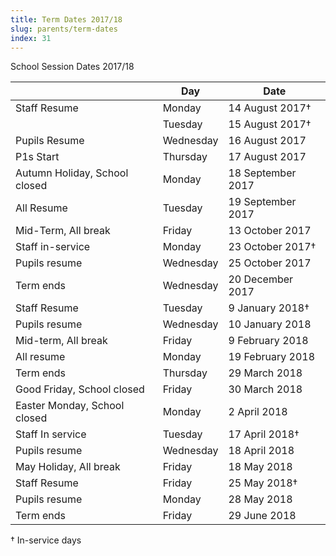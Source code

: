```yaml
---
title: Term Dates 2017/18
slug: parents/term-dates
index: 31
---
```


School Session Dates 2017/18

|              | Day     | Date            |
| -----        | ------- | --------------- |
| Staff Resume | Monday  | 14 August 2017† |
|              | Tuesday | 15 August 2017† |
| Pupils Resume | Wednesday | 16 August 2017 |
| P1s Start|Thursday|17 August 2017
|Autumn Holiday, School closed|Monday|18 September 2017
|All Resume|Tuesday|19 September 2017
|Mid-Term, All break|Friday|13 October 2017
|Staff in-service|Monday|23 October 2017†
|Pupils resume|Wednesday|25 October 2017
|Term ends|Wednesday|20 December 2017
|Staff Resume|Tuesday|9 January 2018†
|Pupils resume|Wednesday|10 January 2018
|Mid-term, All break|Friday|9 February 2018
|All resume|Monday|19 February 2018
|Term ends|Thursday|29 March 2018
|Good Friday, School closed|Friday|30 March 2018
|Easter Monday, School closed|Monday|2 April 2018
|Staff In service|Tuesday|17 April 2018†
|Pupils resume|Wednesday|18 April 2018
|May Holiday, All break|Friday|18 May 2018
|Staff Resume|Friday|25 May 2018†
|Pupils resume|Monday|28 May 2018
|Term ends|Friday|29 June 2018

† In-service days
